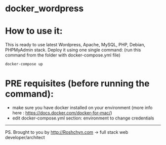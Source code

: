 # docker_wordpress

# How to use it:
This is ready to use latest Wordpress, Apache, MySQL, PHP, Debian, PHPMyAdmin stack. 
Deploy it using one single command: (run this command from the folder with docker-compose.yml file)

``` docker-compose up ```

# PRE requisites (before running the command):
- make sure you have docker installed on your environment (more info here : https://docs.docker.com/docker-for-mac/)
- edit docker-compose.yml section: environment to change credentials


---------
PS. Brought to you by http://Roshchyn.com -> full stack web developer/architect

